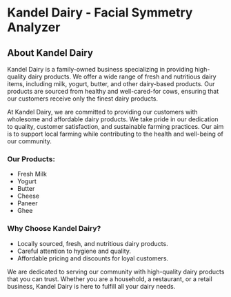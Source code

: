 # Kandel Dairy - Facial Symmetry Analyzer

## About Kandel Dairy

Kandel Dairy is a family-owned business specializing in providing high-quality dairy products. We offer a wide range of fresh and nutritious dairy items, including milk, yogurt, butter, and other dairy-based products. Our products are sourced from healthy and well-cared-for cows, ensuring that our customers receive only the finest dairy products.

At Kandel Dairy, we are committed to providing our customers with wholesome and affordable dairy products. We take pride in our dedication to quality, customer satisfaction, and sustainable farming practices. Our aim is to support local farming while contributing to the health and well-being of our community.

### Our Products:
- Fresh Milk
- Yogurt
- Butter
- Cheese
- Paneer
- Ghee

### Why Choose Kandel Dairy?
- Locally sourced, fresh, and nutritious dairy products.
- Careful attention to hygiene and quality.
- Affordable pricing and discounts for loyal customers.

We are dedicated to serving our community with high-quality dairy products that you can trust. Whether you are a household, a restaurant, or a retail business, Kandel Dairy is here to fulfill all your dairy needs.

